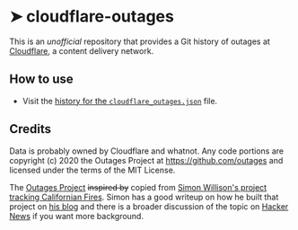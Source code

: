 # ➤ cloudflare-outages
This is an *unofficial* repository that provides a Git history of outages at [Cloudflare](https://www.cloudflare.com), a
content delivery network.

## How to use

- Visit the [history for the `cloudflare_outages.json`](https://github.com/outages/cloudflare-outages/commits/main/cloudflare_outages.json) file.

## Credits

Data is probably owned by Cloudflare and whatnot. Any code portions are copyright (c) 2020 the Outages Project
at https://github.com/outages and licensed under the terms of the MIT License.

The [Outages Project](https://github.com/outages) ~~inspired by~~ copied from [Simon Willison's project tracking
Californian Fires](https://simonwillison.net/2020/Oct/9/git-scraping/). Simon has a good writeup on how he built
that project on [his blog](https://simonwillison.net/2020/Oct/9/git-scraping/) and there is a broader discussion of
the topic on [Hacker News](https://news.ycombinator.com/item?id=24732943) if you want more background.

